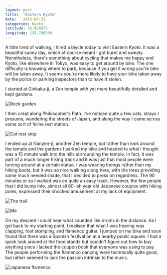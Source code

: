 ```yaml
---
layout: post
title:  "Eastern Kyoto"
date:   2015-05-31
categories: Kyoto
latitude: 35.026675
longitude: 135.798506
---
```


A little tired of walking, I hired a biycle today to visit Eastern Kyoto. It was a beautiful sunny day, which of course meant I got burnt and sweaty. Nonetheless, there's something about cycling that makes me happy and Kyoto, like elsewhere in Tokyo, was easy to get around by bike. The one difficulty is knowing where to park, because if you get it wrong you're bike will be taken away. It seems you're more likely to have your bike taken away by the police or parking inspectors than to have it stolen.

I started at Ginkaku-ji, a Zen temple with yet more beautifully detailed and kept gardens.

![Rock garden](https://lh3.googleusercontent.com/acZLcIsoZUfTzgWzwUc-zS5c8iOY2SO6LfyOrv-TK08=w614-h409-no)

I then crept along Philosopher's Path. I've noticed quite a few cats, strays I presume, wandering the streets of Japan, and along the way I came across some sort of feline rest station.

![Cat rest stop](https://lh3.googleusercontent.com/ieRLFnBxJSvL6wuFnA3KnvXt8GQARyG8Fshdy12JH5Y=w1201-h800-no)

I ended up at Nanzen-ji, another Zen temple, but rather than look around the temple and the gardens I parked my bike and headed to what I thought was a 15 minute walk into the hills surrounding the temple. In fact, it was part of a much longer hiking track and it was just that most people were turning around at a certain statue. I was wearing thongs rather than my hiking boots, but it was so nice walking along here, with the trees providing some much needed shade, that I decided to press on regardless. The 90 minutes or so I walked was on quite an easy track. However, the few people that I did bump into, almost all 60-ish year old Japanese couples with hiking poles, expressed their shocked amusement at my lack of equipment.

![The trail](https://lh3.googleusercontent.com/qJVd1eNtqpXZ3oeSrHqH1FoLTWu5LUMcykmEid-qaOE=w534-h800-no)

![Me](https://lh3.googleusercontent.com/oNrn5NQciNBg9UKhMYQlJZKc7jRUR4XjvncqdUkMQnE=w1201-h800-no)

On my descent I could hear what sounded like drums in the distance. As I got back to my starting point, I realised that what I was hearing was clapping, foot stomping, and flamenco guitar. I jumped on my bike and soon found that there was a Spanish festival on at a nearby public square. I had a quick look around at the food stands but couldn't figure out how to buy anything since I lacked the coupon book that everyone was using to pay. The people performing the flamenco dancing were technically quite good, but rather seemed to lack the passion intrinsic to the music.

![Japanese flamenco](https://lh3.googleusercontent.com/zPo1VsvUTa5eYQT46cIzfM7GS40DIBM4D62aBu3n9_8=w1280-h720-no)
